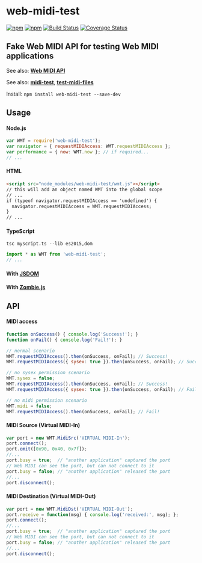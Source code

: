 # web-midi-test

[![npm](https://img.shields.io/npm/v/web-midi-test.svg)](https://www.npmjs.com/package/web-midi-test)
[![npm](https://img.shields.io/npm/dt/web-midi-test.svg)](https://www.npmjs.com/package/web-midi-test)
[![Build Status](https://travis-ci.com/jazz-soft/web-midi-test.svg?branch=master)](https://travis-ci.com/jazz-soft/web-midi-test)
[![Coverage Status](https://coveralls.io/repos/github/jazz-soft/web-midi-test/badge.svg?branch=master)](https://coveralls.io/github/jazz-soft/web-midi-test?branch=master)

## Fake Web MIDI API for testing Web MIDI applications

See also: [**Web MIDI API**](https://webaudio.github.io/web-midi-api/)

See also: [**midi-test**](https://github.com/jazz-soft/midi-test), [**test-midi-files**](https://github.com/jazz-soft/test-midi-files)

Install: `npm install web-midi-test --save-dev`

## Usage
#### Node.js

```js
var WMT = require('web-midi-test');
var navigator = { requestMIDIAccess: WMT.requestMIDIAccess };
var performance = { now: WMT.now }; // if required...
// ...
```

#### HTML

```html
<script src="node_modules/web-midi-test/wmt.js"></script>
// this will add an object named WMT into the global scope
// ...
if (typeof navigator.requestMIDIAccess == 'undefined') {
  navigator.requestMIDIAccess = WMT.requestMIDIAccess;
}
// ...
```

#### TypeScript
`tsc myscript.ts --lib es2015,dom`

```ts
import * as WMT from 'web-midi-test';
// ...
```

#### With [JSDOM](https://github.com/jazz-soft/web-midi-test/tree/master/demo-jsdom)  
#### With [Zombie.js](https://github.com/jazz-soft/web-midi-test/tree/master/demo-zombie)

## API
#### MIDI access

```js
function onSuccess() { console.log('Success!'); }
function onFail() { console.log('Fail!'); }

// normal scenario
WMT.requestMIDIAccess().then(onSuccess, onFail); // Success!
WMT.requestMIDIAccess({ sysex: true }).then(onSuccess, onFail); // Success!

// no sysex permission scenario
WMT.sysex = false;
WMT.requestMIDIAccess().then(onSuccess, onFail); // Success!
WMT.requestMIDIAccess({ sysex: true }).then(onSuccess, onFail); // Fail!

// no midi permission scenario
WMT.midi = false;
WMT.requestMIDIAccess().then(onSuccess, onFail); // Fail!
```

#### MIDI Source (Virtual MIDI-In)

```js
var port = new WMT.MidiSrc('VIRTUAL MIDI-In');
port.connect();
port.emit([0x90, 0x40, 0x7f]);
//...
port.busy = true;  // "another application" captured the port
// Web MIDI can see the port, but can not connect to it
port.busy = false; // "another application" released the port
//...
port.disconnect();
```

#### MIDI Destination (Virtual MIDI-Out)

```js
var port = new WMT.MidiDst('VIRTUAL MIDI-Out');
port.receive = function(msg) { console.log('received:', msg); };
port.connect();
//...
port.busy = true;  // "another application" captured the port
// Web MIDI can see the port, but can not connect to it
port.busy = false; // "another application" released the port
//...
port.disconnect();
```
